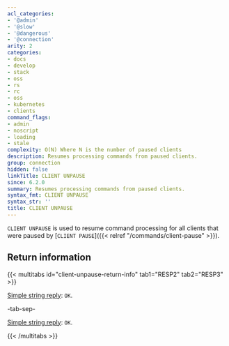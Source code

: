 ```yaml
---
acl_categories:
- '@admin'
- '@slow'
- '@dangerous'
- '@connection'
arity: 2
categories:
- docs
- develop
- stack
- oss
- rs
- rc
- oss
- kubernetes
- clients
command_flags:
- admin
- noscript
- loading
- stale
complexity: O(N) Where N is the number of paused clients
description: Resumes processing commands from paused clients.
group: connection
hidden: false
linkTitle: CLIENT UNPAUSE
since: 6.2.0
summary: Resumes processing commands from paused clients.
syntax_fmt: CLIENT UNPAUSE
syntax_str: ''
title: CLIENT UNPAUSE
---
```

`CLIENT UNPAUSE` is used to resume command processing for all clients that were paused by [`CLIENT PAUSE`]({{< relref "/commands/client-pause" >}}).

## Return information

{{< multitabs id="client-unpause-return-info" 
    tab1="RESP2" 
    tab2="RESP3" >}}

[Simple string reply](../../develop/reference/protocol-spec#simple-strings): `OK`.

-tab-sep-

[Simple string reply](../../develop/reference/protocol-spec#simple-strings): `OK`.

{{< /multitabs >}}
